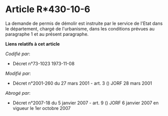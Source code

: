 # Article R*430-10-6

La demande de permis de démolir est instruite par le service de l'Etat dans le département, chargé de l'urbanisme, dans les
conditions prévues au paragraphe 1 et au présent paragraphe.

**Liens relatifs à cet article**

_Codifié par_:

  - Décret n°73-1023 1973-11-08

_Modifié par_:

  - Décret n°2001-260 du 27 mars 2001 - art. 3 () JORF 28 mars 2001

_Abrogé par_:

  - Décret n°2007-18 du 5 janvier 2007 - art. 9 () JORF 6 janvier 2007 en vigueur le 1er octobre 2007
